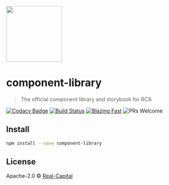 <img width="150" src="https://www.rcanalytics.com/wp-content/uploads/2020/01/pegasus.png">

# component-library

> The official component library and storybook for RCA

[![Codacy Badge](https://api.codacy.com/project/badge/Grade/d7b3cf9bb9f14a9b8b2bada334c399bf)](https://www.codacy.com/gh/Real-Capital/component-library?utm_source=github.com&amp;utm_medium=referral&amp;utm_content=Real-Capital/component-library&amp;utm_campaign=Badge_Grade)
[![Build Status](https://travis-ci.org/Real-Capital/component-library.svg?branch=master)](https://travis-ci.org/Real-Capital/component-library)
[![Blazing Fast](https://badgen.now.sh/badge/speed/blazing%20%F0%9F%94%A5/green)](https://github.com/Real-Capital/component-library)
![PRs Welcome](https://img.shields.io/badge/pr's-welcome-7d4cdb.svg)

## Install

```bash
npm install --save component-library
```


## License

Apache-2.0 © [Real-Capital](https://github.com/Real-Capital)
